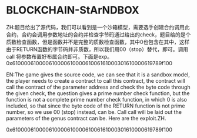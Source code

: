 # BLOCKCHAIN-StArNDBOX
ZH:题目给出了源代码，我们可以看到是一个沙箱模型，需要选手创建合约调用此合约，合约会调用参数地址的合约并检查字节码通过给出的check，题目给的是个质数检查函数，但是函数并不是完整的质数检查函数，其中0也包含在其中，这样由于RETURN函数的字节码并非质数，所以我们用00（stop）替代，即可。调用call 将参数布置好布属合约即可。下面是exp。
0x61000061000061000061000061006161000301610000619789f100

EN:The game gives the source code, we can see that it is a sandbox model, the player needs to create a contract to call this contract, the contract will call the contract of the parameter address and check the byte code through the given check, the question gives a prime number check function, but the function is not a complete prime number check function, in which 0 is also included, so that since the byte code of the RETURN function is not prime
number, so we use 00 (stop) instead, can be. Call call will be laid out the parameters of the genus contract can be. Here are the exploit.ZH.

0x61000061000061000061000061006161000301610000619789f100
